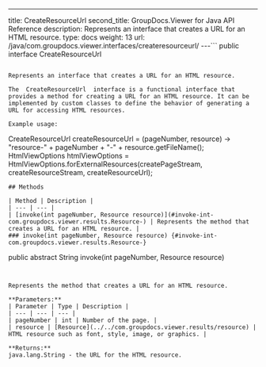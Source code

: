 ---
title: CreateResourceUrl
second_title: GroupDocs.Viewer for Java API Reference
description: Represents an interface that creates a URL for an HTML resource.
type: docs
weight: 13
url: /java/com.groupdocs.viewer.interfaces/createresourceurl/
---```
public interface CreateResourceUrl
```

Represents an interface that creates a URL for an HTML resource.

The  CreateResourceUrl  interface is a functional interface that provides a method for creating a URL for an HTML resource. It can be implemented by custom classes to define the behavior of generating a URL for accessing HTML resources.

Example usage:

```

 CreateResourceUrl createResourceUrl = (pageNumber, resource) -> "resource-" + pageNumber + "-" + resource.getFileName();
 HtmlViewOptions htmlViewOptions = HtmlViewOptions.forExternalResources(createPageStream, createResourceStream, createResourceUrl);
 
```
## Methods

| Method | Description |
| --- | --- |
| [invoke(int pageNumber, Resource resource)](#invoke-int-com.groupdocs.viewer.results.Resource-) | Represents the method that creates a URL for an HTML resource. |
### invoke(int pageNumber, Resource resource) {#invoke-int-com.groupdocs.viewer.results.Resource-}
```
public abstract String invoke(int pageNumber, Resource resource)
```


Represents the method that creates a URL for an HTML resource.

**Parameters:**
| Parameter | Type | Description |
| --- | --- | --- |
| pageNumber | int | Number of the page. |
| resource | [Resource](../../com.groupdocs.viewer.results/resource) | HTML resource such as font, style, image, or graphics. |

**Returns:**
java.lang.String - the URL for the HTML resource.
